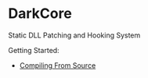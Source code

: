 # DarkCore
Static DLL Patching and Hooking System

Getting Started:
* [Compiling From Source](https://github.com/TheDarkEngine/DarkCore/wiki/Compiling-From-Source)
